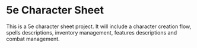 # 5e Character Sheet

This is a 5e character sheet project. It will include a character creation flow, spells descriptions, inventory management, features descriptions and combat management.
